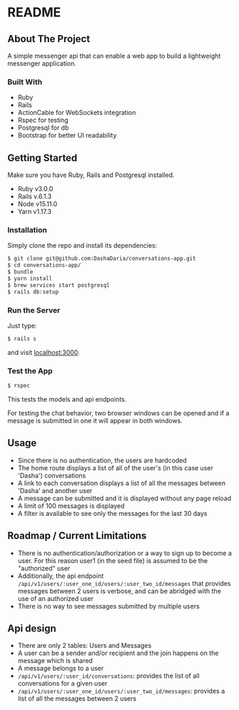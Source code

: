 # README

## About The Project

A simple messenger api that can enable a web app to build a lightweight messenger application.

### Built With

- Ruby 
- Rails 
- ActionCable for WebSockets integration
- Rspec for testing
- Postgresql for db
- Bootstrap for better UI readability

## Getting Started

Make sure you have Ruby, Rails and Postgresql installed.
- Ruby v3.0.0
- Rails v.6.1.3
- Node v15.11.0
- Yarn v1.17.3

### Installation

Simply clone the repo and install its dependencies:

```sh
$ git clone git@github.com:DashaDaria/conversations-app.git
$ cd conversations-app/
$ bundle
$ yarn install
$ brew services start postgresql
$ rails db:setup
```

### Run the Server

Just type:

```sh
$ rails s
```

and visit [localhost:3000](http://localhost:3000).

### Test the App

```sh
$ rspec
```

This tests the models and api endpoints.

For testing the chat behavior, two browser windows can be opened and if a message is submitted in one it will appear in both windows.

## Usage

- Since there is no authentication, the users are hardcoded
- The home route displays a list of all of the user's (in this case user 'Dasha') conversations
- A link to each conversation displays a list of all the messages between 'Dasha' and another user
- A message can be submitted and it is displayed without any page reload
- A limit of 100 messages is displayed
- A filter is available to see only the messages for the last 30 days

## Roadmap / Current Limitations

- There is no authentication/authorization or a way to sign up to become a user. For this reason user1 (in the seed file) is assumed to be the "authorized" user
- Additionally, the api endpoint `/api/v1/users/:user_one_id/users/:user_two_id/messages` that provides messages between 2 users is verbose, and can be abridged with the use of an authorized user
- There is no way to see messages submitted by multiple users

## Api design

- There are only 2 tables: Users and Messages
- A user can be a sender and/or recipient and the join happens on the message which is shared
- A message belongs to a user
- `/api/v1/users/:user_id/conversations`: provides the list of all conversations for a given user
- `/api/v1/users/:user_one_id/users/:user_two_id/messages`: provides a list of all the messages between 2 users
